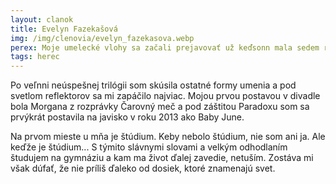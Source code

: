 ```yaml
---
layout: clanok
title: Evelyn Fazekašová
img: /img/clenovia/evelyn_fazekasova.webp
perex: Moje umelecké vlohy sa začali prejavovať už keďsonn mala sedem rokov a pokúsila som sa napisaťsvoju prvú knihu.
tags: herec
---
```


Po veľnni neúspešnej trilógii som skúsila ostatné formy umenia a pod svetlom reflektorov sa mi zapáčilo najviac. Mojou prvou postavou v divadle bola Morgana z rozprávky Čarovný meč a pod záštitou Paradoxu som sa prvýkrát postavila na javisko v roku 2013 ako Baby June. 

Na prvom mieste u mňa je štúdium. Keby nebolo štúdium, nie som ani ja. Ale keďže je štúdium... S týmito slávnymi slovami a velkým odhodlaním študujem na gymnáziu a kam ma život ďalej zavedie, netuším. Zostáva mi však dúfať, že nie príliš ďaleko od dosiek, ktoré znamenajú svet. 